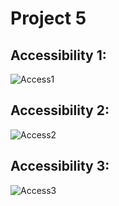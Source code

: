 # Project 5

## Accessibility 1:

![Access1](https://christinamauer.github.io/data100/Access1.png)


## Accessibility 2:

![Access2](https://christinamauer.github.io/data100/Access2.png)


## Accessibility 3:

![Access3](https://christinamauer.github.io/data100/Access3.png)
